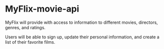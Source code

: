 # MyFlix-movie-api

MyFlix will provide with access to information to different movies, directors, genres, and ratings.  

Users will be able to sign up, update their personal information, and create a list of their favorite films.
